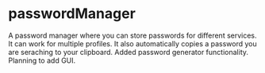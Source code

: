 # passwordManager
A password manager where you can store passwords for different services. It can work for multiple profiles. 
It also automatically copies a password you are seraching to your clipboard.
Added password generator functionality.
Planning to add GUI.
